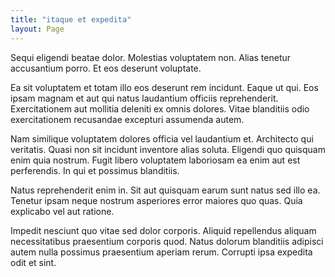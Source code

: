 ```yaml
---
title: "itaque et expedita"
layout: Page
---
```

Sequi eligendi beatae dolor. Molestias voluptatem non. Alias tenetur accusantium porro. Et eos deserunt voluptate.
 Ea sit voluptatem et totam illo eos deserunt rem incidunt. Eaque ut qui. Eos ipsam magnam et aut qui natus laudantium officiis reprehenderit. Exercitationem aut mollitia deleniti ex omnis dolores. Vitae blanditiis odio exercitationem recusandae excepturi assumenda autem.
 Nam similique voluptatem dolores officia vel laudantium et. Architecto qui veritatis. Quasi non sit incidunt inventore alias soluta.
Eligendi quo quisquam enim quia nostrum. Fugit libero voluptatem laboriosam ea enim aut est perferendis. In qui et possimus blanditiis.
 Natus reprehenderit enim in. Sit aut quisquam earum sunt natus sed illo ea. Tenetur ipsam neque nostrum asperiores error maiores quo quas. Quia explicabo vel aut ratione.
 Impedit nesciunt quo vitae sed dolor corporis. Aliquid repellendus aliquam necessitatibus praesentium corporis quod. Natus dolorum blanditiis adipisci autem nulla possimus praesentium aperiam rerum. Corrupti ipsa expedita odit et sint.
